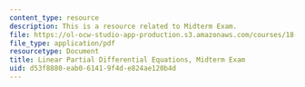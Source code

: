```yaml
---
content_type: resource
description: This is a resource related to Midterm Exam.
file: https://ol-ocw-studio-app-production.s3.amazonaws.com/courses/18-303-linear-partial-differential-equations-analysis-and-numerics-fall-2014/d53f8880eab061419f4de824ae120b4d_MIT18_303F14_midterm.pdf
file_type: application/pdf
resourcetype: Document
title: Linear Partial Differential Equations, Midterm Exam
uid: d53f8880-eab0-6141-9f4d-e824ae120b4d
---
```


